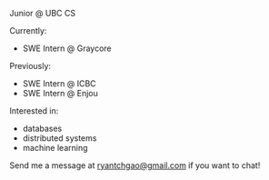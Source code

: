 Junior @ UBC CS

Currently:
- SWE Intern @ Graycore

Previously:
- SWE Intern @ ICBC
- SWE Intern @ Enjou

Interested in:
- databases
- distributed systems
- machine learning


Send me a message at ryantchgao@gmail.com if you want to chat!
